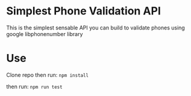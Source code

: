 # Simplest Phone Validation API

This is the simplest sensable API you can build to validate phones using google libphonenumber library 

# Use

Clone repo then run:
`npm install`

then run:
`npm run test`

